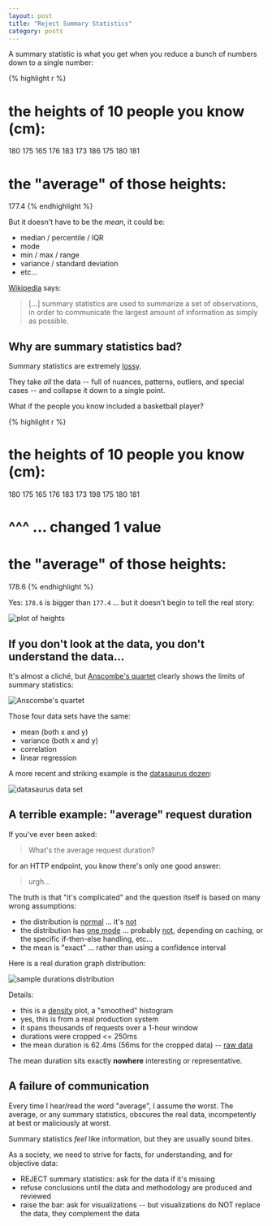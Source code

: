 ```yaml
---
layout: post
title: "Reject Summary Statistics"
category: posts
---
```


A summary statistic is what you get when you reduce a bunch of numbers down to a single number:

{% highlight r %}
# the heights of 10 people you know (cm):
180 175 165 176 183 173 186 175 180 181

# the "average" of those heights:
177.4
{% endhighlight %}

But it doesn't have to be the *mean*, it could be:

* median / percentile / IQR
* mode
* min / max / range
* variance / standard deviation
* etc...

[Wikipedia](https://en.wikipedia.org/wiki/Summary_statistics) says:

> [...] summary statistics are used to summarize a set of observations, in order to communicate the largest amount of information as simply as possible.

## Why are summary statistics bad?

Summary statistics are extremely [lossy](https://en.wikipedia.org/wiki/Lossy_compression).

They take _all_ the data -- full of nuances, patterns, outliers, and special cases -- and
collapse it down to a single point.

What if the people you know included a basketball player?

{% highlight r %}
# the heights of 10 people you know (cm):
180 175 165 176 183 173 198 175 180 181
#                       ^^^              ... changed 1 value

# the "average" of those heights:
178.6
{% endhighlight %}

Yes: `178.6` is bigger than `177.4` ... but it doesn't begin to tell the real story:

![plot of heights]({{site.url}}/assets/reject-summary-statistics/whoah.png)


## If you don't look at the data, you don't understand the data...

It's almost a cliché, but [Anscombe's quartet](https://en.wikipedia.org/wiki/Anscombe%27s_quartet) clearly shows
the limits of summary statistics:

![Anscombe's quartet]({{site.url}}/assets/reject-summary-statistics/anscombes-quartet.png)

Those four data sets have the same:

* mean (both x and y)
* variance (both x and y)
* correlation
* linear regression

A more recent and striking example is the [datasaurus dozen](http://blog.revolutionanalytics.com/2017/05/the-datasaurus-dozen.html):

![datasaurus data set]({{site.url}}/assets/reject-summary-statistics/datasaurus.gif)


## A terrible example: "average" request duration

If you've ever been asked:

> What's the average request duration?

for an HTTP endpoint, you know there's only one good answer:

> urgh...

The truth is that "it's complicated" and the question itself is based on many wrong assumptions:

* the distribution is [normal](https://en.wikipedia.org/wiki/Normal_distribution) ... it's [not](https://stats.stackexchange.com/questions/25709/what-distribution-is-most-commonly-used-to-model-server-response-time)
* the distribution has [one mode](https://en.wikipedia.org/wiki/Unimodality) ... probably [not](https://en.wikipedia.org/wiki/Multimodal_distribution), depending on caching, or the specific if-then-else handling, etc...
* the mean is "exact" ... rather than using a confidence interval

Here is a real duration graph distribution:

![sample durations distribution]({{site.url}}/assets/reject-summary-statistics/density-durations.png)

Details:

* this is a [density](http://ggplot2.tidyverse.org/reference/geom_density.html) plot, a "smoothed" histogram
* yes, this is from a real production system
* it spans thousands of requests over a 1-hour window
* durations were cropped <= 250ms
* the mean duration is 62.4ms (56ms for the cropped data) -- [raw data]({{site.url}}/assets/reject-summary-statistics/duration.csv)

The mean duration sits exactly **nowhere** interesting or representative.


## A failure of communication

Every time I hear/read the word "average", I assume the worst. The average, or
any summary statistics, obscures the real data, incompetently at best or maliciously
at worst.

Summary statistics _feel_ like information, but they are usually sound bites.

As a society, we need to strive for facts, for understanding, and for objective data:

* REJECT summary statistics: ask for the data if it's missing
* refuse conclusions until the data and methodology are produced and reviewed
* raise the bar: ask for visualizations -- but visualizations do NOT replace the data, they complement the data

